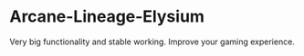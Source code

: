# Arcane-Lineage-Elysium
Very big functionality and stable working. Improve your gaming experience.
